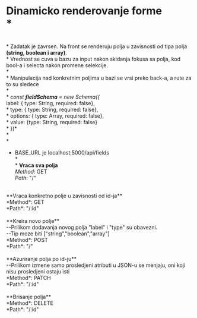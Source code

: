 # Dinamicko renderovanje forme <br />*
 <br />*
Zadatak je zavrsen. Na front se renderuju polja u zavisnosti od tipa polja **(string, boolean i array)**.  <br />*
Vrednost se cuva u bazu za input nakon skidanja fokusa sa polja, kod bool-a i selecta nakon promene selekcije. <br />*
 <br />*
Manipulacija nad konkretnim poljima u bazi se vrsi preko back-a, a rute za to su sledece <br />*
 <br />*
*const **fieldSchema** = new Schema({ <br />*
	label: { type: String, required: false}, <br />*
	type: { type: String, required: false}, <br />*
	options: { type: Array, required: false}, <br />*
	value: {type: String, required: false} <br />*
})* <br />*
<br />*
* BASE_URL je localhost:5000/api/fields <br />*
 <br />*
**Vraca sva polja** <br />
*Method*: GET <br />
*Path*: "/" <br />
 <br />
**Vraca konkretno polje u zavisnosti od id-ja** <br />
*Method*: GET <br />
*Path*: "/:id" <br />
 <br />
**Kreira novo polje** <br />
--Prilikom dodavanja novog polja "label" i "type" su obavezni. <br />
--Tip moze biti ["string","boolean","array"] <br />
*Method*: POST <br />
*Path*: "/" <br />
 <br />
**Azuriranje polja po id-ju** <br />
--Prilikom izmene samo prosledjeni atributi u JSON-u se menjaju, oni koji nisu prosledjeni ostaju isti <br />
*Method*: PATCH <br />
*Path*: "/:id" <br />
 <br />
**Brisanje polja** <br />
*Method*: DELETE <br />
*Path*: "/:id" <br />










